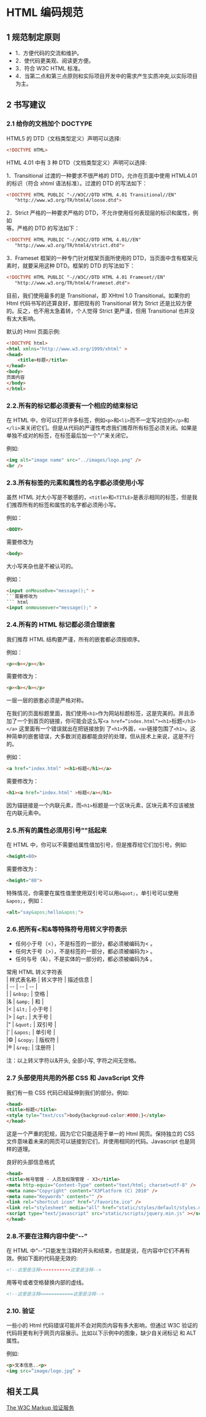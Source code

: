 # HTML 编码规范

## 1 规范制定原则

* 1．方便代码的交流和维护。
* 2．使代码更美观、阅读更方便。
* 3．符合 W3C HTML 标准。
* 4．当第二点和第三点原则和实际项目开发中的需求产生实质冲突,以实际项目为主。

## 2 书写建议

### 2.1 给你的文档加个 DOCTYPE

HTML5 的 DTD（文档类型定义）声明可以选择:

```html
<!DOCTYPE HTML>
```

HTML 4.01 中有 3 种 DTD（文档类型定义）声明可以选择:

1．Transitional 过渡的一种要求不很严格的 DTD，允许在页面中使用 HTML4.01 的标识（符合 xhtml 语法标准）。过渡的 DTD 的写法如下：

```html
<!DOCTYPE HTML PUBLIC "-//W3C//DTD HTML 4.01 Transitional//EN"
   "http://www.w3.org/TR/html4/loose.dtd">  
```

2．Strict 严格的一种要求严格的 DTD，不允许使用任何表现层的标识和属性，例如<br/>等。严格的 DTD 的写法如下：

```html
<!DOCTYPE HTML PUBLIC "-//W3C//DTD HTML 4.01//EN"
   "http://www.w3.org/TR/html4/strict.dtd">
```

3．Frameset 框架的一种专门针对框架页面所使用的 DTD，当页面中含有框架元素时，就要采用这种 DTD。框架的 DTD 的写法如下：

```html
<!DOCTYPE HTML PUBLIC "-//W3C//DTD HTML 4.01 Frameset//EN"
   "http://www.w3.org/TR/html4/frameset.dtd">
```

目前，我们使用最多的是 Transitional，即 XHtml 1.0 Transitional。如果你的 Html 代码书写的还算良好，那把现有的 Transitional 转为 Strict 还是比较方便的。反之，也不用太急着转，个人觉得 Strict 更严谨，但用 Transitional 也并没有太大影响。

默认的 Html 页面示例:

```html
<!DOCTYPE html>
<html xmlns="http://www.w3.org/1999/xhtml" >
<head>
    <title>标题</title>
</head>
<body>
页面内容
</body>
</html>
```

### 2.2.所有的标记都必须要有一个相应的结束标记

在 HTML 中，你可以打开许多标签，例如`<p>`和`<li>`而不一定写对应的`</p>`和`</li>`来关闭它们。但是从代码的严谨性考虑我们推荐所有标签必须关闭。如果是单独不成对的标签，在标签最后加一个"/"来关闭它。

例如:

```html
<img alt="image name" src="../images/logo.png" />
<br />
```

### 2.3.所有标签的元素和属性的名字都必须使用小写

虽然 HTML 对大小写是不敏感的，`<title>`和`<TITLE>`是表示相同的标签，但是我们推荐所有的标签和属性的名字都必须用小写。

例如：

```html
<BODY>
```

需要修改为

```html
<body>
```

大小写夹杂也是不被认可的。

例如：

````html
<input onMouseOve="message();" >
```需要修改为
``` html
<input onmouseover="message();" >
````

### 2.4.所有的 HTML 标记都必须合理嵌套

我们推荐 HTML 结构要严谨，所有的嵌套都必须按顺序。

例如：

```html
<p><b></p></b>
```

需要修改为：

```html
<p><b></b></p>
```

一层一层的嵌套必须是严格对称。

在我们的页面标题里面，我们使用`<h1>`作为网站标题标签，这是完美的。并且添加了一个到首页的链接，你可能会这么写`<a href=”index.html”><h1>`标题`</h1></a>` 这里面有一个错误就出在把链接放到 了`<h1>`外面，`<a>`链接包围了`<h1>`。这种简单的嵌套错误，大多数浏览器都能良好的处理，但从技术上来说，这是不行的。

例如：

```html
<a href="index.html" ><h1>标题</h1></a>
```

需要修改为：

```html
<h1><a href="index.html" >标题</a></h1>
```

因为锚链接是一个内联元素，而`<h1>`标题是一个区块元素，区块元素不应该被放在内联元素中。

### 2.5.所有的属性必须用引号""括起来

在 HTML 中，你可以不需要给属性值加引号，但是推荐给它们加引号。例如:

```html
<height=80>
```

需要修改为：

```html
<height="80">
```

特殊情况，你需要在属性值里使用双引号可以用`&quot;`，单引号可以使用`&apos;`，例如：

```html
<alt="say&apos;hello&apos;">
```

### 2.6.把所有<和&等特殊符号用转义字符表示

* 任何小于号（<），不是标签的一部分，都必须被编码为&lt; 。
* 任何大于号（>），不是标签的一部分，都必须被编码为&gt; 。
* 任何与号（&），不是实体的一部分的，都必须被编码为&amp; 。

常用 HTML 转义字符表  
| 样式表名称 | 转义字符 | 描述信息 |  
| -- | -- | -- |  
| | `&nbsp;` | 空格 |  
|& | `&amp;` | 和 |  
|< | `&lt;` | 小于号 |  
|> | `&gt;` | 大于号 |  
|" | `&quot;` | 双引号 |  
|’ | `&apos;` | 单引号 |  
|© | `&copy;` | 版权符 |  
|® | `&reg;` | 注册符 |

注：以上转义字符以&开头, 全部小写, 字符之间无空格。

### 2.7 头部使用共用的外部 CSS 和 JavaScript 文件

我们有一些 CSS 代码已经延伸到我们的<head>部分。例如:

```html
<head>
<title>标题</title>
<style tyle=”text/css”>body{backgroud-color:#000;}</style>
</head>
```

这是一个严重的犯规，因为它它只能适用于单一的 Html 网页。保持独立的 CSS 文件意味着未来的网页可以链接到它们，并使用相同的代码。Javascript 也是同样的道理。

良好的头部信息格式

```html
<head>
<title>帐号管理 - 人员及权限管理 - X3</title>
<meta http-equiv="Content-Type" content="text/html; charset=utf-8" />
<meta name="Copyright" content="X3Platform (C) 2010" />
<meta name="Keywords" content="" />
<link rel="shortcut icon" href="/favorite.ico" />
<link rel="stylesheet" media="all" href="static/styles/default/styles.min.css" type="text/css" />
<script type="text/javascript" src="static/scripts/jquery.min.js" ></script>
</head>
```

### 2.8.不要在注释内容中使“--”

在 HTML 中“--”只能发生注释的开头和结束，也就是说，在内容中它们不再有效。例如下面的代码是无效的:

```html
<!--这里是注释-----------这里是注释-->
```

用等号或者空格替换内部的虚线。

```html
<!--这里是注释============这里是注释-->
```

### 2.10. 验证

一些小的 Html 代码错误可能并不会对网页内容有多大影响，但通过 W3C 验证的代码将更有利于网页内容展示。比如以下示例中的图象，缺少自关闭标记 和 ALT 属性。

例如:

```html
<p>文本信息..<p>
<img src=”image/logo.jpg” >
```

## 相关工具

[The W3C Markup 验证服务](http://validator.w3.org/)

